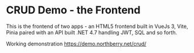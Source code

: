 # CRUD Demo - the Frontend #

This is the frontend of two apps - an HTML5 frontend built in VueJs 3, Vite, Pinia paired with an API built .NET 4.7 handling JWT, SQL and so forth.

Working demonstration https://demo.northberry.net/crud/

